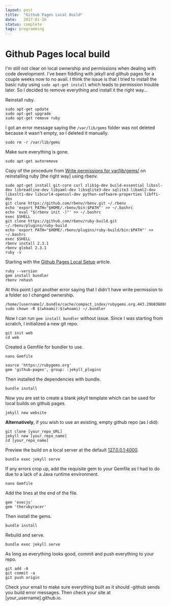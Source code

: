 ```yaml
---
layout: post
title:  "Github Pages Local Build"
date:   2017-01-26
status: complete
tags: programming
---
```


<!--more-->

# Github Pages local build

I'm still not clear on local ownership and permissions when dealing with code development. I've been fiddling with jekyll and github pages for a couple weeks now to no avail. I think the issue is that I tried to install the basic ruby using `sudo apt-get install` which leads to permission trouble later. So I decided to remove everything and install it the right way...

Reinstall ruby.

```
sudo apt-get update
sudo apt-get upgrade
sudo apt-get remove ruby
```

I got an error message saying the `/var/lib/gems` folder was not deleted because it wasn't empty, so I deleted it manually.

```
sudo rm -r /var/lib/gems
```

Make sure everything is gone.

```
sudo apt-get autoremove
```

Copy of the procedure from [Write permissions for var/lib/gems/](https://stackoverflow.com/questions/37720892/you-dont-have-write-permissions-for-the-var-lib-gems-2-3-0-directory#37956249) on reinstalling ruby [the right way] using rbenv.

```
sudo apt-get install git-core curl zlib1g-dev build-essential libssl-dev libreadline-dev libyaml-dev libsqlite3-dev sqlite3 libxml2-dev libxslt1-dev libcurl4-openssl-dev python-software-properties libffi-dev
git clone https://github.com/rbenv/rbenv.git ~/.rbenv
echo 'export PATH="$HOME/.rbenv/bin:$PATH"' >> ~/.bashrc
echo 'eval "$(rbenv init -)"' >> ~/.bashrc
exec $SHELL
git clone https://github.com/rbenv/ruby-build.git ~/.rbenv/plugins/ruby-build
echo 'export PATH="$HOME/.rbenv/plugins/ruby-build/bin:$PATH"' >> ~/.bashrc
exec $SHELL
rbenv install 2.3.1
rbenv global 2.3.1
ruby -v
```

Starting with the [Github Pages Local Setup](https://help.github.com/articles/setting-up-your-github-pages-site-locally-with-jekyll/) article.

```
ruby --version
gem install bundler
rbenv rehash
```

At this point I got another error saying that I didn't have write permission to a folder so I changed ownership.

```
/home/[username]/.bundle/cache/compact_index/rubygems.org.443.29b0360b937aa4d161703e6160654e47/versions`
sudo chown -R $(whoami):$(whoami) ~/.bundler
```

Now I can run `gem install bundler` without issue.
Since I was starting from scratch, I initialized a new git repo.

```
git init web
cd web
```

Created a Gemfile for bundler to use.

```
nano Gemfile
```
```
source 'https://rubygems.org'
gem 'github-pages', group: :jekyll_plugins
```
Then installed the dependencies with bundle.

```
bundle install
```

Now you are set to create a blank jekyll template which can be used for local builds on github pages.

```
jekyll new website
```

**Alternatively**, if you wish to use an existing, empty github repo (as I did):

```
git clone [your_repo_URL]
jekyll new [your_repo_name]
cd [your_repo_name]
```

Preview the build on a local server at the default [127.0.0.1:4000](http://127.0.0.1:4000).

```
bundle exec jekyll serve
```

If any errors crop up, add the requisite gem to your Gemfile as I had to do due to a lack of a Java runtime environment.

```
nano Gemfile
```

Add the lines at the end of the file.

```
gem 'execjs'
gem 'therubyracer'
```

Then install the gems.

```
bundle install
```

Rebuild and serve.

```
bundle exec jekyll serve
```

As long as everything looks good, commit and push everything to your repo.

```
git add -A
git commit -a
git push origin
```

Check your email to make sure everything built as it should -github sends you build error messages. Then check your site at [your_username].github.io.
